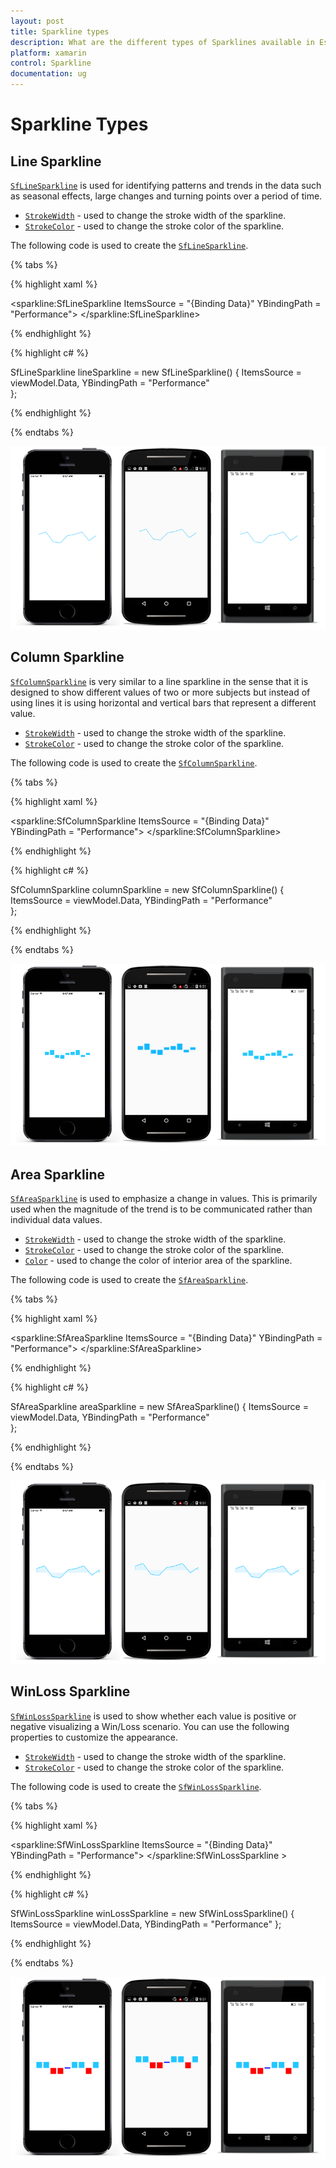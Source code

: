 ```yaml
---
layout: post
title: Sparkline types
description: What are the different types of Sparklines available in Essential Xamarin.forms Sparkline.
platform: xamarin
control: Sparkline
documentation: ug
---
```


# Sparkline Types

## Line Sparkline

[`SfLineSparkline`](https://help.syncfusion.com/cr/cref_files/xamarin/sfsparkline/Syncfusion.SfSparkline.XForms~Syncfusion.SfSparkline.XForms.SfLineSparkline.html) is used for identifying patterns and trends in the data such as seasonal effects, large changes and turning points over a period of time.

* [`StrokeWidth`](https://help.syncfusion.com/cr/cref_files/xamarin/sfsparkline/Syncfusion.SfSparkline.XForms~Syncfusion.SfSparkline.XForms.SfSparklineBase~StrokeWidth.html) - used to change the stroke width of the sparkline.
* [`StrokeColor`](https://help.syncfusion.com/cr/cref_files/xamarin/sfsparkline/Syncfusion.SfSparkline.XForms~Syncfusion.SfSparkline.XForms.SfSparklineBase~StrokeColor.html) - used to change the stroke color of the sparkline.

The following code is used to create the [`SfLineSparkline`](https://help.syncfusion.com/cr/cref_files/xamarin/sfsparkline/Syncfusion.SfSparkline.XForms~Syncfusion.SfSparkline.XForms.SfLineSparkline.html).

{% tabs %} 

{% highlight xaml %}

<sparkline:SfLineSparkline ItemsSource = "{Binding Data}" 
                           YBindingPath = "Performance"> 
</sparkline:SfLineSparkline>

{% endhighlight %}

{% highlight c# %}

SfLineSparkline lineSparkline = new SfLineSparkline()
{
   ItemsSource = viewModel.Data,
   YBindingPath = "Performance"           
};

{% endhighlight %}

{% endtabs %}

![](sparkline_images/LineSparkline.png)


## Column Sparkline

[`SfColumnSparkline`](https://help.syncfusion.com/cr/cref_files/xamarin/sfsparkline/Syncfusion.SfSparkline.XForms~Syncfusion.SfSparkline.XForms.SfColumnSparkline.html) is very similar to a line sparkline in the sense that it is designed to show different values of two or more subjects but instead of using lines it is using horizontal and vertical bars that represent a different value.

* [`StrokeWidth`](https://help.syncfusion.com/cr/cref_files/xamarin/sfsparkline/Syncfusion.SfSparkline.XForms~Syncfusion.SfSparkline.XForms.SfSparklineBase~StrokeWidth.html) - used to change the stroke width of the sparkline.
* [`StrokeColor`](https://help.syncfusion.com/cr/cref_files/xamarin/sfsparkline/Syncfusion.SfSparkline.XForms~Syncfusion.SfSparkline.XForms.SfSparklineBase~StrokeColor.html) - used to change the stroke color of the sparkline.

The following code is used to create the [`SfColumnSparkline`](https://help.syncfusion.com/cr/cref_files/xamarin/sfsparkline/Syncfusion.SfSparkline.XForms~Syncfusion.SfSparkline.XForms.SfColumnSparkline.html).

{% tabs %} 

{% highlight xaml %}

<sparkline:SfColumnSparkline ItemsSource = "{Binding Data}" 
                             YBindingPath = "Performance"> 
</sparkline:SfColumnSparkline>

{% endhighlight %}

{% highlight c# %}

SfColumnSparkline columnSparkline = new SfColumnSparkline()
{
   ItemsSource = viewModel.Data,
   YBindingPath = "Performance"            
};

{% endhighlight %}

{% endtabs %}

![](sparkline_images/ColumnSparkline.png)


## Area Sparkline

[`SfAreaSparkline`](https://help.syncfusion.com/cr/cref_files/xamarin/sfsparkline/Syncfusion.SfSparkline.XForms~Syncfusion.SfSparkline.XForms.SfAreaSparkline.html) is used to emphasize a change in values. This is primarily used when the magnitude of the trend is to be communicated rather than individual data values.

* [`StrokeWidth`](https://help.syncfusion.com/cr/cref_files/xamarin/sfsparkline/Syncfusion.SfSparkline.XForms~Syncfusion.SfSparkline.XForms.SfSparklineBase~StrokeWidth.html) - used to change the stroke width of the sparkline.
* [`StrokeColor`](https://help.syncfusion.com/cr/cref_files/xamarin/sfsparkline/Syncfusion.SfSparkline.XForms~Syncfusion.SfSparkline.XForms.SfSparklineBase~StrokeColor.html) - used to change the stroke color of the sparkline.
* [`Color`](https://help.syncfusion.com/cr/cref_files/xamarin/sfsparkline/Syncfusion.SfSparkline.XForms~Syncfusion.SfSparkline.XForms.SfAreaSparkline~Color.html) - used to change the color of interior area of the sparkline.

The following code is used to create the [`SfAreaSparkline`](https://help.syncfusion.com/cr/cref_files/xamarin/sfsparkline/Syncfusion.SfSparkline.XForms~Syncfusion.SfSparkline.XForms.SfAreaSparkline.html).

{% tabs %} 

{% highlight xaml %}

<sparkline:SfAreaSparkline ItemsSource = "{Binding Data}"
                           YBindingPath = "Performance"> 
</sparkline:SfAreaSparkline>

{% endhighlight %}

{% highlight c# %}

SfAreaSparkline areaSparkline = new SfAreaSparkline()
{
   ItemsSource = viewModel.Data,
   YBindingPath = "Performance"            
};

{% endhighlight %}

{% endtabs %}

![](sparkline_images/AreaSparkline.png)


## WinLoss Sparkline

[`SfWinLossSparkline`](https://help.syncfusion.com/cr/cref_files/xamarin/sfsparkline/Syncfusion.SfSparkline.XForms~Syncfusion.SfSparkline.XForms.SfWinLossSparkline.html) is used to show whether each value is positive or negative visualizing a Win/Loss scenario. You can use the following properties to customize the appearance.

* [`StrokeWidth`](https://help.syncfusion.com/cr/cref_files/xamarin/sfsparkline/Syncfusion.SfSparkline.XForms~Syncfusion.SfSparkline.XForms.SfSparklineBase~StrokeWidth.html) - used to change the stroke width of the sparkline.
* [`StrokeColor`](https://help.syncfusion.com/cr/cref_files/xamarin/sfsparkline/Syncfusion.SfSparkline.XForms~Syncfusion.SfSparkline.XForms.SfSparklineBase~StrokeColor.html) - used to change the stroke color of the sparkline.

The following code is used to create the [`SfWinLossSparkline`](https://help.syncfusion.com/cr/cref_files/xamarin/sfsparkline/Syncfusion.SfSparkline.XForms~Syncfusion.SfSparkline.XForms.SfWinLossSparkline.html).

{% tabs %} 

{% highlight xaml %}

<sparkline:SfWinLossSparkline ItemsSource = "{Binding Data}" 
                              YBindingPath = "Performance"> 
</sparkline:SfWinLossSparkline >

{% endhighlight %}

{% highlight c# %}

SfWinLossSparkline winLossSparkline = new SfWinLossSparkline()
{
   ItemsSource = viewModel.Data,
   YBindingPath = "Performance"
};

{% endhighlight %}

{% endtabs %}

![](sparkline_images/WinLossSparkline.png)